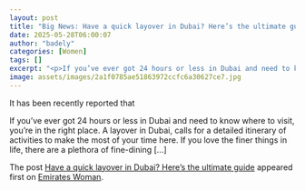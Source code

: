 ```yaml
---
layout: post
title: "Big News: Have a quick layover in Dubai? Here’s the ultimate guide"
date: 2025-05-28T06:00:07
author: "badely"
categories: [Women]
tags: []
excerpt: "<p>If you’ve ever got 24 hours or less in Dubai and need to know where to visit, you’re in the right place. A layover in Dubai, calls for a detailed i"
image: assets/images/2a1f0785ae51863972ccfc6a30627ce7.jpg
---
```


It has been recently reported that <p>If you’ve ever got 24 hours or less in Dubai and need to know where to visit, you’re in the right place. A layover in Dubai, calls for a detailed itinerary of activities to make the most of your time here. If you love the finer things in life, there are a plethora of fine-dining [&#8230;]</p>
<p>The post <a href="https://emirateswoman.com/have-a-quick-layover-in-dubai-heres-the-ultimate-guide/" rel="nofollow">Have a quick layover in Dubai? Here&#8217;s the ultimate guide</a> appeared first on <a href="https://emirateswoman.com" rel="nofollow">Emirates Woman</a>.</p>

